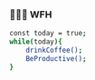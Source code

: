 ### 👨🏻‍💻 WFH
```bash
const today = true;
while(today){
    drinkCoffee();
    BeProductive();
}
```
